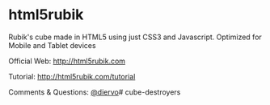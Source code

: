 html5rubik
==========

Rubik's cube made in HTML5 using just CSS3 and Javascript. Optimized for Mobile and Tablet devices

Official Web:
http://html5rubik.com

Tutorial:
http://html5rubik.com/tutorial

Comments & Questions: [@diervo](https://twitter.com/#!/diervo)# cube-destroyers
